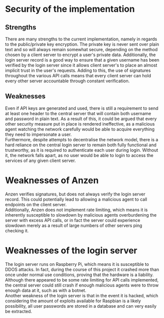 # Security of the implementation

## Strengths
There are many strengths to the current implementation, namely in regards to the public/private key encryption. The private key is never sent over plain text and so will always remain somewhat secure, depending on the method chosen by a client server to encrypt a user's private data. Additionally, the login server record is a good way to ensure that a given username has been verified by the login server since it allows client server's to place an almost implicit trust in the user's requests. Adding to this, the use of signatures throughout the various API calls means that every client server can hold every other server accountable through constant verification.

## Weaknesses

Even if API keys are generated and used, there is still a requirement to send at least one header to the central server that will contain both username and password in plain text. As a result of this, it could be argued that every other security measure put in place is rendered ineffective, as a malicious agent watching the network carefully would be able to acquire everything they need to impersonate a user.<br>
Furthermore, despite attempts to decentralise the network model, there is a hard reliance on the central login server to remain both fully functional and trustworthy, as it is required to authenticate each user during login. Without it, the network falls apart, as no user would be able to login to access the services of any given client server.

# Weaknesses of Anzen

Anzen verifies signatures, but does not always verify the login server record. This could potentially lead to allowing a malicious agent to call endpoints on the client server.<br>
Additionally, Anzen does not implement rate limiting, which means it is inherently susceptible to slowdown by malicious agents overburdening the server with excess API calls, or in fact the server could experience slowdown merely as a result of large numbers of other servers ping checking it.

# Weaknesses of the login server

The login server runs on Raspberry Pi, which means it is susceptible to DDOS attacks. In fact, during the course of this project it crashed more than once under normal use conditions, proving that the hardware is a liability. Although there appeared to be some rate limiting for API calls implemented, the central server could still crash if enough malicious agents were to throw enough data at it, such as with a botnet. <br>
Another weakness of the login server is that in the event it is hacked, which considering the amount of exploits available for Raspbian is a likely possibility, all user passwords are stored in a database and can very easily be extracted.